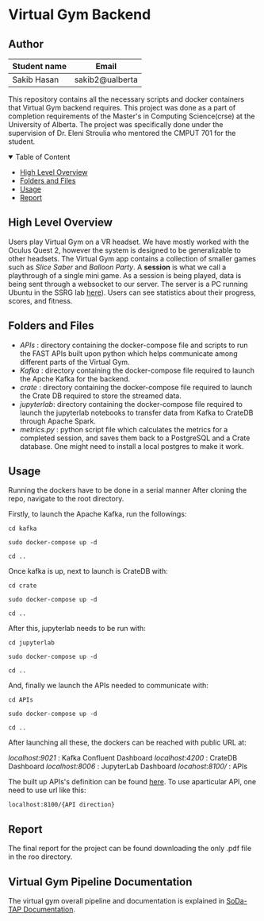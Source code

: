 # Virtual Gym Backend 

## Author
|Student name|     Email      |
|------------|---------------|
|   Sakib Hasan   |  sakib2@ualberta  |

This repository contains all the necessary scripts and docker containers that Virtual Gym backend requires. This project was done as a part of completion
requirements of the  Master's in Computing Science(crse) at the University of Alberta. The project was specifically done under the supervision
of Dr. Eleni Stroulia who mentored the CMPUT 701 for the student.

<details open="open">
<summary>Table of Content</summary>

- [High Level Overview](#about)
- [Folders and Files](#folders)
- [Usage](#usage)
- [Report](#report)

</details>

## High Level Overview

Users play Virtual Gym on a VR headset. We have mostly worked with the Oculus Quest 2, however the system is designed to be generalizable to other headsets. 
The Virtual Gym app contains a collection of smaller games such as *Slice Saber* and *Balloon Party*. A **session** is what we call a playthrough of 
a single mini game. As a session is being played, data is being sent through a websocket to our server. The server is a PC running Ubuntu in the SSRG lab 
[here](http://129.128.184.214)). Users can see statistics about their progress, scores, and fitness.

## Folders and Files
- _APIs_ : directory containing the docker-compose file and scripts to run the FAST APIs built upon python which helps communicate among different parts of the Virtual Gym.
- _Kafka_ : directory containing the docker-compose file required to launch the Apche Kafka for the backend.
- _crate_ : directory containing the docker-compose file required to launch the Crate DB required to store the streamed data.
- _jupyterlab_: directory containing the docker-compose file required to launch the jupyterlab notebooks to transfer data from Kafka to CrateDB through Apache Spark.
- _metrics.py_ : python script file which calculates the metrics for a completed session, and saves them back to a PostgreSQL and a Crate database. One might need to install a local postgres to make it work.

## Usage

Running the dockers have to be done in a serial manner After cloning the repo, navigate to the root directory. 

Firstly, to launch the Apache Kafka, run the followings:

`cd kafka`

`sudo docker-compose up -d`

`cd ..`

Once kafka is up, next to launch is CrateDB with:

`cd crate`

`sudo docker-compose up -d`

`cd ..`

After this, jupyterlab needs to be run with:

`cd jupyterlab`

`sudo docker-compose up -d`

`cd ..`

And, finally we launch the APIs needed to communicate with:

`cd APIs`

`sudo docker-compose up -d`

`cd ..`

After launching all these, the dockers can be reached with public URL at:

_localhost:9021_ : Kafka Confluent Dashboard
_localhost:4200_ : CrateDB Dashboard
_localhost:8006_ : JupyterLab Dashboard
_locahost:8100/_ : APIs

The built up APIs's definition can be found [here](APIs/app/main.py). To use aparticular API, one need to use url like this:

`localhost:8100/{API direction}`

## Report

The final report for the project can be found downloading the only .pdf file in the roo directory.

## Virtual Gym Pipeline Documentation

The virtual gym overall pipeline and documentation is explained in [SoDa-TAP Documentation](https://www.sodatap.ml/en/latest/useCases/virtualGym/).
